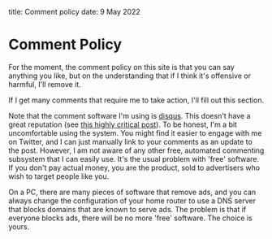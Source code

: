 title: Comment policy
date: 9 May 2022

# Comment Policy

For the moment, the comment policy on this site is that you can say anything you like, but on the understanding that if I think it's offensive or harmful, I'll remove it.

If I get many comments that require me to take action, I'll fill out this section.

Note that the comment software I'm using is [disqus](https://disqus.com/). This doesn't have a great reputation (see [this highly critical post](https://daedtech.com/im-quitting-disqus/)). To be honest, I'm a bit uncomfortable using the system. You might find it easier to engage with me on Twitter, and I can just manually link to your comments as an update to the post.
However, I am not aware of any other free, automated commenting subsystem that I can easily use.
It's the usual problem with 'free' software. If you don't pay actual money, you are the product, sold to advertisers who wish to target people like you. 

On a PC, there are many pieces of software that remove ads, and you can always change the configuration of your home router to use a DNS server that blocks domains that are known to serve ads. The problem is that if everyone blocks ads, there will be no more 'free' software. The choice is yours.


